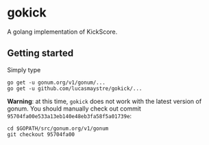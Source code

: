 # gokick

A golang implementation of KickScore.

## Getting started

Simply type

    go get -u gonum.org/v1/gonum/...
    go get -u github.com/lucasmaystre/gokick/...

**Warning**: at this time, `gokick` does not work with the latest version of
gonum. You should manually check out commit
`95704fa00e533a13eb140e48eb3fa58f5a01739e`:

    cd $GOPATH/src/gonum.org/v1/gonum
    git checkout 95704fa00

